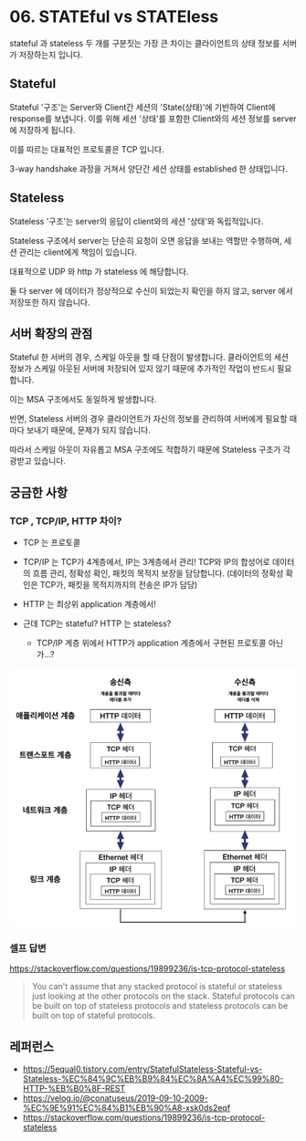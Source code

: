 # 06. STATEful vs STATEless

stateful 과 stateless 두 개를 구분짓는 가장 큰 차이는 클라이언트의 상태 정보를 서버가 저장하는지 입니다.



## Stateful

Stateful '구조'는 Server와 Client간 세션의 'State(상태)'에 기반하여 Client에 response를 보냅니다. 
이를 위해 세션 '상태'를 포함한 Client와의 세션 정보를 server에 저장하게 됩니다. 

이를 따르는 대표적인 프로토콜은 TCP 입니다.

3-way handshake 과정을 거쳐서 양단간 세션 상태를 established 한 상태입니다.





## Stateless

Stateless '구조'는 server의 응답이 client와의 세션 '상태'와 독립적입니다. 

Stateless 구조에서 server는 단순히 요청이 오면 응답을 보내는 역할만 수행하며, 세션 관리는 client에게 책임이 있습니다.



대표적으로 UDP 와 http 가 stateless 에 해당합니다.

둘 다 server 에 데이터가 정상적으로 수신이 되었는지 확인을 하지 않고, server 에서 저장또한 하지 않습니다.



## 서버 확장의 관점

Stateful 한 서버의 경우, 스케일 아웃을 할 때 단점이 발생합니다. 클라이언트의 세션 정보가 스케일 아웃된 서버에 저장되어 있지 않기 때문에 추가적인 작업이 반드시 필요합니다.

이는 MSA 구조에서도 동일하게 발생합니다.

반면, Stateless 서버의 경우 클라이언트가 자신의 정보를 관리하여 서버에게 필요할 때마다 보내기 때문에, 
문제가 되지 않습니다.

따라서 스케일 아웃이 자유롭고 MSA 구조에도 적합하기 때문에 Stateless 구조가 각광받고 있습니다.



## 궁금한 사항

### TCP , TCP/IP, HTTP 차이?

- TCP 는 프로토콜

- TCP/IP 는 TCP가 4계층에서, IP는 3계층에서 관리!
   TCP와 IP의 합성어로 데이터의 흐름 관리, 정확성 확인, 패킷의 목적지 보장을 담당합니다. (데이터의 정확성 확인은 TCP가, 패킷을 목적지까지의 전송은 IP가 담당)

- HTTP 는 최상위 application 계층에서!

- 근데 TCP는 stateful? HTTP 는 stateless?
  - TCP/IP 계층 위에서 HTTP가 application 계층에서 구현된 프로토콜 아닌가...?

![image-20210523141810846](../assets/web/layer_structure.png)

### 셀프 답변

https://stackoverflow.com/questions/19899236/is-tcp-protocol-stateless

> You can't assume that any stacked protocol is stateful or stateless just looking at the other protocols on the stack. Stateful protocols can be built on top of stateless protocols and stateless protocols can be built on top of stateful protocols.





## 레퍼런스

- https://5equal0.tistory.com/entry/StatefulStateless-Stateful-vs-Stateless-%EC%84%9C%EB%B9%84%EC%8A%A4%EC%99%80-HTTP-%EB%B0%8F-REST
- https://velog.io/@conatuseus/2019-09-10-2009-%EC%9E%91%EC%84%B1%EB%90%A8-xsk0ds2eqf
- https://stackoverflow.com/questions/19899236/is-tcp-protocol-stateless

